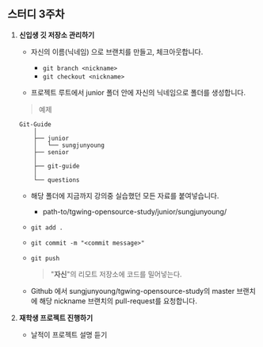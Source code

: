 ## 스터디 3주차
1. **신입생 깃 저장소 관리하기**
    - 자신의 이름(닉네임) 으로 브랜치를 만들고, 체크아웃합니다.
        - `git branch <nickname>`
        - `git checkout <nickname>`

    - 프로젝트 루트에서 junior 폴더 안에 자신의 닉네임으로 폴더를 생성합니다.
    > 예제

    ```
    Git-Guide
        │  
        ├── junior
        │   └── sungjunyoung
        ├── senior
        │  
        ├── git-guide
        │  
        └── questions
    ```
    - 해당 폴더에 지금까지 강의중 실습했던 모든 자료를 붙여넣습니다.
        - path-to/tgwing-opensource-study/junior/sungjunyoung/
    - `git add .`
    - `git commit -m "<commit message>"`
    - `git push`
        > "**자신**"의 리모트 저장소에 코드를 밀어넣는다.

    - Github 에서 sungjunyoung/tgwing-opensource-study의 master 브랜치에 해당 nickname 브랜치의 pull-request를 요청합니다.

2. **재학생 프로젝트 진행하기**

    - 날적이 프로젝트 설명 듣기
